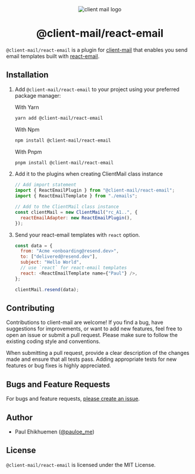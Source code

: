 <div align="center"><img src="https://github.com/lordelogos/clientmail.js/assets/67395687/d4a32333-b592-465d-a1ae-04d5954d204a" alt="client mail logo"></div>

<div align="center"><h1>@client-mail/react-email</h1></div>

`@client-mail/react-email` is a plugin for [client-mail](https://github.com/lordelogos/clientmail.js) that enables you send email templates built with [react-email](https://react.email).

## Installation

1. Add `@client-mail/react-email` to your project using your preferred package manager:

   With Yarn

   ```sh
   yarn add @client-mail/react-email
   ```

   With Npm

   ```sh
   npm install @client-mail/react-email
   ```

   With Pnpm

   ```sh
   pnpm install @client-mail/react-email
   ```

2. Add it to the plugins when creating ClientMail class instance

   ```js
   // Add import statement
   import { ReactEmailPlugin } from "@client-mail/react-email";
   import { ReactEmailTemplate } from "./emails";

   // Add to the ClientMail class instance
   const clientMail = new ClientMail("rc_A1..", {
     reactEmailAdapter: new ReactEmailPlugin(),
   });
   ```

3. Send your react-email templates with `react` option.

   ```js
   const data = {
     from: "Acme <onboarding@resend.dev>",
     to: ["delivered@resend.dev"],
     subject: "Hello World",
     // use `react` for react-email templates
     react: <ReactEmailTemplate name={"Paul"} />,
   };

   clientMail.resend(data);
   ```

## Contributing

Contributions to client-mail are welcome! If you find a bug, have suggestions for improvements, or want to add new features, feel free to open an issue or submit a pull request. Please make sure to follow the existing coding style and conventions.

When submitting a pull request, provide a clear description of the changes made and ensure that all tests pass. Adding appropriate tests for new features or bug fixes is highly appreciated.

## Bugs and Feature Requests

For bugs and feature requests, [please create an issue](https://github.com/lordelogos/clientmail-react-email/issues/new/choose).

## Author

- Paul Ehikhuemen ([@pauloe_me](https://twitter.com/pauloe_me))

## License

`@client-mail/react-email` is licensed under the MIT License.
